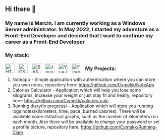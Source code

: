 ## Hi there 👋

### My name is Marcin. I am currently working as a Windows Server administrator. In May 2022, I started my adventure as a Front-End Developer and decided that I want to continue my career as a Front-End Developer

### My stack:
<img align="left" alt="HTML5" width="30px" style="padding-right:10px;" src="https://cdn.jsdelivr.net/gh/devicons/devicon/icons/html5/html5-original.svg" />
<img align="left" alt="CSS3" width="30px" style="padding-right:10px;" src="https://cdn.jsdelivr.net/gh/devicons/devicon/icons/css3/css3-original.svg" />
<img align="left" alt="SASS" width="30px" style="padding-right:10px;" src="https://cdn.jsdelivr.net/gh/devicons/devicon/icons/sass/sass-original.svg" />
<img align="left" alt="JavaScript" width="30px" style="padding-right:10px;" src="https://cdn.jsdelivr.net/gh/devicons/devicon/icons/javascript/javascript-original.svg" />
<img align="left" alt="VueJS" width="30px" style="padding-right:10px;" src="https://cdn.jsdelivr.net/gh/devicons/devicon/icons/vuejs/vuejs-original.svg" />
<img align="left" alt="Firebase" width="30px" style="padding-right:10px;" src="https://cdn.jsdelivr.net/gh/devicons/devicon/icons/firebase/firebase-plain.svg" />

### My Projects:

1) Noteapp - Simple application with authentication where you can store you own notes, repository here: https://github.com/Cymekk/NoteApp
2) Calories Calculator - Application which will help you lose some kilograms, increase your weight or just stay fit and healty, repository here: https://github.com/Cymekk/calories-calc
3) Running diary(In progress) - Application which will store you running logs notes(kilometers, time, pace, burned calories). There will be available some statistical graphs, such as the number of kilometers run each month. Also there will be available to change your password or set a profile picture, repository here: https://github.com/Cymekk/Running-Diary

<!--
**Cymekk/Cymekk** is a ✨ _special_ ✨ repository because its `README.md` (this file) appears on your GitHub profile.

Here are some ideas to get you started:

- 🔭 I’m currently working on ...
- 🌱 I’m currently learning ...
- 👯 I’m looking to collaborate on ...
- 🤔 I’m looking for help with ...
- 💬 Ask me about ...
- 📫 How to reach me: ...
- 😄 Pronouns: ...
- ⚡ Fun fact: ...
-->
